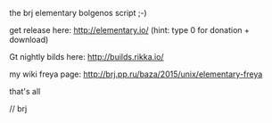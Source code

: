 
the brj elementary bolgenos script ;-)

get release here: http://elementary.io/ (hint: type 0 for donation + download)

Gt nightly bilds here: http://builds.rikka.io/

my wiki freya page: http://brj.pp.ru/baza/2015/unix/elementary-freya

that's all

// brj
